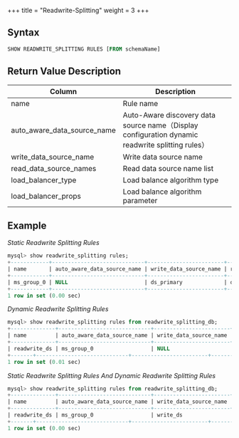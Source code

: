 +++
title = "Readwrite-Splitting"
weight = 3
+++

## Syntax

```sql
SHOW READWRITE_SPLITTING RULES [FROM schemaName]
```

## Return Value Description

| Column                      | Description                          |
| --------------------------- | ------------------------------------ |
| name                        | Rule name                            |
| auto_aware_data_source_name | Auto-Aware discovery data source name（Display configuration dynamic readwrite splitting rules）|
| write_data_source_name      | Write data source name                |
| read_data_source_names      | Read data source name list            |
| load_balancer_type          | Load balance algorithm type           |
| load_balancer_props         | Load balance algorithm parameter      |

## Example

*Static Readwrite Splitting Rules*
```sql
mysql> show readwrite_splitting rules;
+------------+-----------------------------+------------------------+------------------------+--------------------+---------------------+
| name       | auto_aware_data_source_name | write_data_source_name | read_data_source_names | load_balancer_type | load_balancer_props |
+------------+-----------------------------+------------------------+------------------------+--------------------+---------------------+
| ms_group_0 | NULL                        | ds_primary             | ds_slave_0, ds_slave_1 | random             |                     |
+------------+-----------------------------+------------------------+------------------------+--------------------+---------------------+
1 row in set (0.00 sec)
```

*Dynamic Readwrite Splitting Rules*
```sql
mysql> show readwrite_splitting rules from readwrite_splitting_db;
+--------------+-----------------------------+------------------------+------------------------+--------------------+---------------------+
| name         | auto_aware_data_source_name | write_data_source_name | read_data_source_names | load_balancer_type | load_balancer_props |
+--------------+-----------------------------+------------------------+------------------------+--------------------+---------------------+
| readwrite_ds | ms_group_0                  | NULL                   |                        | random             | read_weight=2:1     |
+-------+-----------------------------+------------------------+------------------------+--------------------+---------------------+
1 row in set (0.01 sec)
```

*Static Readwrite Splitting Rules And Dynamic Readwrite Splitting Rules*
```sql
mysql> show readwrite_splitting rules from readwrite_splitting_db;
+--------------+-----------------------------+------------------------+------------------------+--------------------+---------------------+
| name         | auto_aware_data_source_name | write_data_source_name | read_data_source_names | load_balancer_type | load_balancer_props |
+--------------+-----------------------------+------------------------+------------------------+--------------------+---------------------+
| readwrite_ds | ms_group_0                  | write_ds               | read_ds_0, read_ds_1   | random             | read_weight=2:1     |
+-------+-----------------------------+------------------------+------------------------+--------------------+---------------------+
1 row in set (0.00 sec)
```
